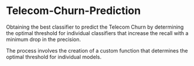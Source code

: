 # Telecom-Churn-Prediction
Obtaining the best classifier to predict the Telecom Churn by determining the optimal threshold for individual classifiers that increase the recall with a minimum drop in the precision.

The process involves the creation of a custom function that determines the optimal threshold for individual models.
